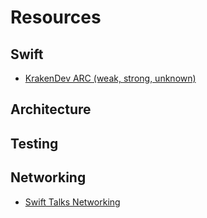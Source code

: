 # Resources


## Swift
  * [KrakenDev ARC (weak, strong, unknown)](https://krakendev.io/blog/weak-and-unowned-references-in-swift)

## Architecture 


## Testing


## Networking

* [Swift Talks Networking](https://talk.objc.io/episodes/S01E01-networking)

